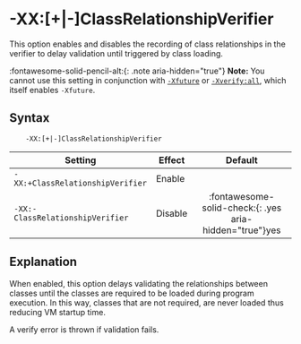 <!--
* Copyright (c) 2017, 2023 IBM Corp. and others
*
* This program and the accompanying materials are made
* available under the terms of the Eclipse Public License 2.0
* which accompanies this distribution and is available at
* https://www.eclipse.org/legal/epl-2.0/ or the Apache
* License, Version 2.0 which accompanies this distribution and
* is available at https://www.apache.org/licenses/LICENSE-2.0.
*
* This Source Code may also be made available under the
* following Secondary Licenses when the conditions for such
* availability set forth in the Eclipse Public License, v. 2.0
* are satisfied: GNU General Public License, version 2 with
* the GNU Classpath Exception [1] and GNU General Public
* License, version 2 with the OpenJDK Assembly Exception [2].
*
* [1] https://www.gnu.org/software/classpath/license.html
* [2] https://openjdk.org/legal/assembly-exception.html
*
* SPDX-License-Identifier: EPL-2.0 OR Apache-2.0 OR GPL-2.0 WITH
* Classpath-exception-2.0 OR LicenseRef-GPL-2.0 WITH Assembly-exception
-->

# -XX:[+|-]ClassRelationshipVerifier

This option enables and disables the recording of class relationships in the verifier to delay validation until triggered by class loading.

:fontawesome-solid-pencil-alt:{: .note aria-hidden="true"} **Note:** You cannot use this setting in conjunction with [`-Xfuture`](xfuture.md) or [`-Xverify:all`](xverify.md), which itself enables `-Xfuture`.

## Syntax

        -XX:[+|-]ClassRelationshipVerifier

| Setting                          | Effect  | Default                                                                        |
|----------------------------------|---------|:------------------------------------------------------------------------------:|
| `-XX:+ClassRelationshipVerifier` | Enable  |                                                                                |
| `-XX:-ClassRelationshipVerifier` | Disable | :fontawesome-solid-check:{: .yes aria-hidden="true"}<span class="sr-only">yes</span> |

## Explanation

When enabled, this option delays validating the relationships between classes until the classes are required to be loaded during program execution. In this way, classes that are not required, are never loaded thus reducing VM startup time. 

A verify error is thrown if validation fails.


<!-- ==== END OF TOPIC ==== xxclassrelationshipverifier.md ==== -->


